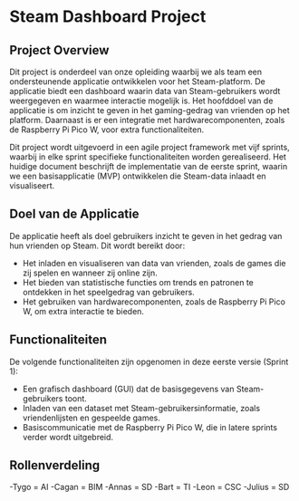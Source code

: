# Steam Dashboard Project

## Project Overview
Dit project is onderdeel van onze opleiding waarbij we als team een ondersteunende applicatie ontwikkelen voor het Steam-platform. De applicatie biedt een dashboard waarin data van Steam-gebruikers wordt weergegeven en waarmee interactie mogelijk is. Het hoofddoel van de applicatie is om inzicht te geven in het gaming-gedrag van vrienden op het platform. Daarnaast is er een integratie met hardwarecomponenten, zoals de Raspberry Pi Pico W, voor extra functionaliteiten.

Dit project wordt uitgevoerd in een agile project framework met vijf sprints, waarbij in elke sprint specifieke functionaliteiten worden gerealiseerd. Het huidige document beschrijft de implementatie van de eerste sprint, waarin we een basisapplicatie (MVP) ontwikkelen die Steam-data inlaadt en visualiseert.

## Doel van de Applicatie
De applicatie heeft als doel gebruikers inzicht te geven in het gedrag van hun vrienden op Steam. Dit wordt bereikt door:
- Het inladen en visualiseren van data van vrienden, zoals de games die zij spelen en wanneer zij online zijn.
- Het bieden van statistische functies om trends en patronen te ontdekken in het speelgedrag van gebruikers.
- Het gebruiken van hardwarecomponenten, zoals de Raspberry Pi Pico W, om extra interactie te bieden.

## Functionaliteiten
De volgende functionaliteiten zijn opgenomen in deze eerste versie (Sprint 1):
- Een grafisch dashboard (GUI) dat de basisgegevens van Steam-gebruikers toont.
- Inladen van een dataset met Steam-gebruikersinformatie, zoals vriendenlijsten en gespeelde games.
- Basiscommunicatie met de Raspberry Pi Pico W, die in latere sprints verder wordt uitgebreid.

## Rollenverdeling
-Tygo = AI
-Cagan = BIM
-Annas = SD
-Bart = TI
-Leon = CSC
-Julius = SD